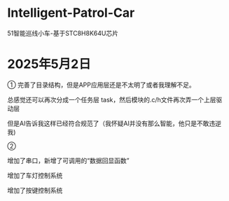 # Intelligent-Patrol-Car
51智能巡线小车-基于STC8H8K64U芯片

# 2025年5月2日

①
完善了目录结构，但是APP应用层还是不太明了或者我理解不足。

总感觉还可以再次分成一个任务层 task，然后模块的.c/h文件再次弄一个上层驱动层

但是AI告诉我这样已经符合规范了（我怀疑AI并没有那么智能，他只是不敢违逆我)

②

增加了串口，新增了可调用的“数据回显函数”

增加了车灯控制系统

增加了按键控制系统

